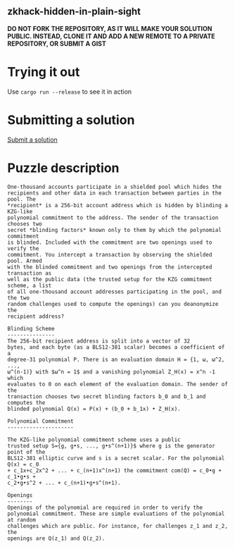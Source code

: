 zkhack-hidden-in-plain-sight
-------------------

**DO NOT FORK THE REPOSITORY, AS IT WILL MAKE YOUR SOLUTION PUBLIC. INSTEAD, CLONE IT AND ADD A NEW REMOTE TO A PRIVATE REPOSITORY, OR SUBMIT A GIST**

Trying it out
=============

Use `cargo run --release` to see it in action

Submitting a solution
=====================

[Submit a solution](https://xng1lsio92y.typeform.com/to/pBnDwVNe)

Puzzle description
==================

```
One-thousand accounts participate in a shielded pool which hides the
recipients and other data in each transaction between parties in the pool. The
*recipient* is a 256-bit account address which is hidden by blinding a KZG-like
polynomial commitment to the address. The sender of the transaction chooses two
secret *blinding factors* known only to them by which the polynomial commitment
is blinded. Included with the commitment are two openings used to verify the
commitment. You intercept a transaction by observing the shielded pool. Armed
with the blinded commitment and two openings from the intercepted transaction as
well as the public data (the trusted setup for the KZG commitment scheme, a list
of all one-thousand account addresses participating in the pool, and the two
random challenges used to compute the openings) can you deanonymize the
recipient address?

Blinding Scheme
---------------
The 256-bit recipient address is split into a vector of 32
bytes, and each byte (as a BLS12-381 scalar) becomes a coefficient of a
degree-31 polynomial P. There is an evaluation domain H = {1, ω, ω^2, ...,
ω^(n-1)} with $ω^n = 1$ and a vanishing polynomial Z_H(x) = x^n -1 which
evaluates to 0 on each element of the evaluation domain. The sender of the
transaction chooses two secret blinding factors b_0 and b_1 and computes the
blinded polynomial Q(x) = P(x) + (b_0 + b_1x) • Z_H(x).

Polynomial Commitment
---------------------

The KZG-like polynomial commitment scheme uses a public
trusted setup S={g, g•s, ..., g•s^(n+1)}$ where g is the generator point of the
BLS12-381 elliptic curve and s is a secret scalar. For the polynomial Q(x) = c_0
+ c_1x+c_2x^2 + ... + c_(n+1)x^(n+1) the commitment com(Q) = c_0•g + c_1•g•s +
c_2•g•s^2 + ... + c_(n+1)•g•s^(n+1).

Openings
--------
Openings of the polynomial are required in order to verify the
polynomial commitment. These are simple evaluations of the polynomial at random
challenges which are public. For instance, for challenges z_1 and z_2, the
openings are Q(z_1) and Q(z_2).
```

